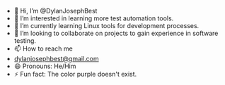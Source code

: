 - 👋 Hi, I’m @DylanJosephBest
- 👀 I’m interested in learning more test automation tools.
- 🌱 I’m currently learning Linux tools for development processes.
- 💞️ I’m looking to collaborate on projects to gain experience in software testing.
- 📫 How to reach me
-   dylanjosephbest@gmail.com
- 😄 Pronouns: He/Him
- ⚡ Fun fact: The color purple doesn't exist. 

<!---
DylanJosephBest/DylanJosephBest is a ✨ special ✨ repository because its `README.md` (this file) appears on your GitHub profile.
You can click the Preview link to take a look at your changes.
--->
